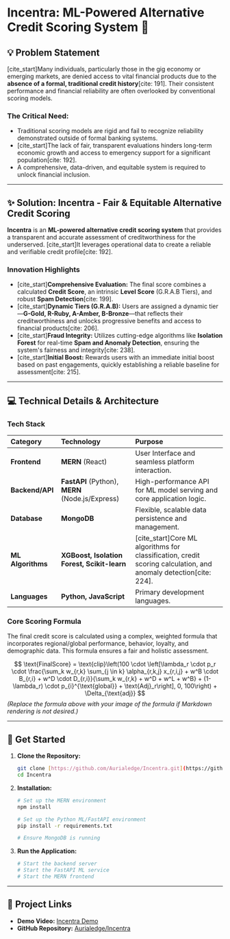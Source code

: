 # Incentra: ML-Powered Alternative Credit Scoring System 🚀

## 💡 Problem Statement
[cite_start]Many individuals, particularly those in the gig economy or emerging markets, are denied access to vital financial products due to the **absence of a formal, traditional credit history**[cite: 191]. Their consistent performance and financial reliability are often overlooked by conventional scoring models.

### The Critical Need:
* Traditional scoring models are rigid and fail to recognize reliability demonstrated outside of formal banking systems.
* [cite_start]The lack of fair, transparent evaluations hinders long-term economic growth and access to emergency support for a significant population[cite: 192].
* A comprehensive, data-driven, and equitable system is required to unlock financial inclusion.

---

## ✨ Solution: Incentra - Fair & Equitable Alternative Credit Scoring
**Incentra** is an **ML-powered alternative credit scoring system** that provides a transparent and accurate assessment of creditworthiness for the underserved. [cite_start]It leverages operational data to create a reliable and verifiable credit profile[cite: 192].

### Innovation Highlights
* [cite_start]**Comprehensive Evaluation:** The final score combines a calculated **Credit Score**, an intrinsic **Level Score** (G.R.A.B Tiers), and robust **Spam Detection**[cite: 199].
* [cite_start]**Dynamic Tiers (G.R.A.B):** Users are assigned a dynamic tier—**G-Gold, R-Ruby, A-Amber, B-Bronze**—that reflects their creditworthiness and unlocks progressive benefits and access to financial products[cite: 206].
* [cite_start]**Fraud Integrity:** Utilizes cutting-edge algorithms like **Isolation Forest** for real-time **Spam and Anomaly Detection**, ensuring the system's fairness and integrity[cite: 238].
* [cite_start]**Initial Boost:** Rewards users with an immediate initial boost based on past engagements, quickly establishing a reliable baseline for assessment[cite: 215].

---

## 💻 Technical Details & Architecture

### Tech Stack
| Category | Technology | Purpose |
| :--- | :--- | :--- |
| **Frontend** | **MERN** (React) | User Interface and seamless platform interaction. |
| **Backend/API** | **FastAPI** (Python), **MERN** (Node.js/Express) | High-performance API for ML model serving and core application logic. |
| **Database** | **MongoDB** | Flexible, scalable data persistence and management. |
| **ML Algorithms** | **XGBoost, Isolation Forest, Scikit-learn** | [cite_start]Core ML algorithms for classification, credit scoring calculation, and anomaly detection[cite: 224]. |
| **Languages** | **Python, JavaScript** | Primary development languages. |

### Core Scoring Formula
The final credit score is calculated using a complex, weighted formula that incorporates regional/global performance, behavior, loyalty, and demographic data. This formula ensures a fair and holistic assessment.

$$
\text{FinalScore} = \text{clip}\left(100 \cdot \left[\lambda_r \cdot p_r \cdot \frac{\sum_k w_{r,k} \sum_{j \in k} \alpha_{r,k,j} x_{r,i,j} + w^B \cdot B_{r,i} + w^D \cdot D_{r,i}}{\sum_k w_{r,k} + w^D + w^L + w^B} + (1-\lambda_r) \cdot p_{i}^{\text{global}} + \text{Adj}_r\right], 0, 100\right) + \Delta_{\text{adj}}
$$
*(Replace the formula above with your image of the formula if Markdown rendering is not desired.)*

---

## 🚀 Get Started

1.  **Clone the Repository:**
    ```bash
    git clone [https://github.com/Aurialedge/Incentra.git](https://github.com/Aurialedge/Incentra.git)
    cd Incentra
    ```
2.  **Installation:**
    ```bash
    # Set up the MERN environment
    npm install 
    
    # Set up the Python ML/FastAPI environment
    pip install -r requirements.txt 
    
    # Ensure MongoDB is running 
    ```
3.  **Run the Application:**
    ```bash
    # Start the backend server
    # Start the FastAPI ML service
    # Start the MERN frontend 
    ```

---

## 🔗 Project Links
* **Demo Video:** [Incentra Demo](https://www.youtube.com/watch?v=jF7RlG8O148&t=6s)
* **GitHub Repository:** [Aurialedge/Incentra](https://github.com/Aurialedge/Incentra.git)
